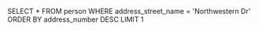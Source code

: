 SELECT *
FROM person
WHERE address_street_name = 'Northwestern Dr'
ORDER BY address_number DESC
LIMIT 1
